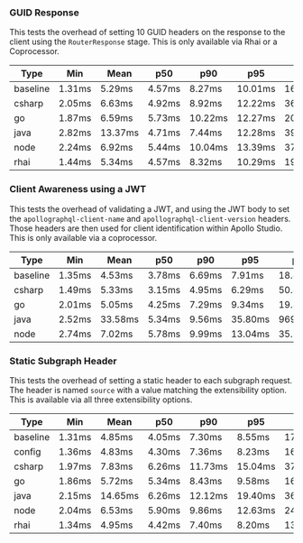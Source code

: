### GUID Response

This tests the overhead of setting 10 GUID headers on the response to the client using the `RouterResponse` stage. This is only available via Rhai or a Coprocessor.

| Type     | Min    | Mean    | p50    | p90     | p95     | p99      | Max      |
| -------- | ------ | ------- | ------ | ------- | ------- | -------- | -------- |
| baseline | 1.31ms | 5.29ms  | 4.57ms | 8.27ms  | 10.01ms | 16.68ms  | 91.33ms  |
| csharp   | 2.05ms | 6.63ms  | 4.92ms | 8.92ms  | 12.22ms | 36.09ms  | 212.01ms |
| go       | 1.87ms | 6.59ms  | 5.73ms | 10.22ms | 12.27ms | 20.38ms  | 92.06ms  |
| java     | 2.82ms | 13.37ms | 4.71ms | 7.44ms  | 12.28ms | 398.98ms | 692.91ms |
| node     | 2.24ms | 6.92ms  | 5.44ms | 10.04ms | 13.39ms | 37.34ms  | 150.21ms |
| rhai     | 1.44ms | 5.34ms  | 4.57ms | 8.32ms  | 10.29ms | 19.78ms  | 89.14ms  |

### Client Awareness using a JWT

This tests the overhead of validating a JWT, and using the JWT body to set the `apollographql-client-name` and `apollographql-client-version` headers. Those headers are then used for client identification within Apollo Studio.
This is only available via a coprocessor.

| Type     | Min    | Mean    | p50    | p90    | p95     | p99      | Max       |
| -------- | ------ | ------- | ------ | ------ | ------- | -------- | --------- |
| baseline | 1.35ms | 4.53ms  | 3.78ms | 6.69ms | 7.91ms  | 18.88ms  | 76.30ms   |
| csharp   | 1.49ms | 5.33ms  | 3.15ms | 4.95ms | 6.29ms  | 50.87ms  | 332.08ms  |
| go       | 2.01ms | 5.05ms  | 4.25ms | 7.29ms | 9.34ms  | 19.33ms  | 66.79ms   |
| java     | 2.52ms | 33.58ms | 5.34ms | 9.56ms | 35.80ms | 969.13ms | 1365.42ms |
| node     | 2.74ms | 7.02ms  | 5.78ms | 9.99ms | 13.04ms | 35.70ms  | 108.69ms  |

### Static Subgraph Header

This tests the overhead of setting a static header to each subgraph request. The header is named `source` with a value matching the extensibility option. This is available via all three extensibility options.

| Type     | Min    | Mean    | p50    | p90     | p95     | p99      | Max      |
| -------- | ------ | ------- | ------ | ------- | ------- | -------- | -------- |
| baseline | 1.31ms | 4.85ms  | 4.05ms | 7.30ms  | 8.55ms  | 17.51ms  | 83.64ms  |
| config   | 1.36ms | 4.83ms  | 4.30ms | 7.36ms  | 8.23ms  | 16.44ms  | 65.63ms  |
| csharp   | 1.97ms | 7.83ms  | 6.26ms | 11.73ms | 15.04ms | 37.98ms  | 206.87ms |
| go       | 1.86ms | 5.72ms  | 5.34ms | 8.43ms  | 9.58ms  | 16.22ms  | 80.92ms  |
| java     | 2.15ms | 14.65ms | 6.26ms | 12.12ms | 19.40ms | 365.91ms | 652.42ms |
| node     | 2.04ms | 6.53ms  | 5.90ms | 9.86ms  | 12.63ms | 24.27ms  | 79.73ms  |
| rhai     | 1.34ms | 4.95ms  | 4.42ms | 7.40ms  | 8.20ms  | 13.81ms  | 119.59ms |

